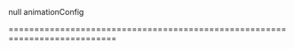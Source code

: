 <!--merge--><!--/merge-->
<!--default-->null<!--/default-->
<!--type-->animationConfig<!--/type-->
===========================================================================
